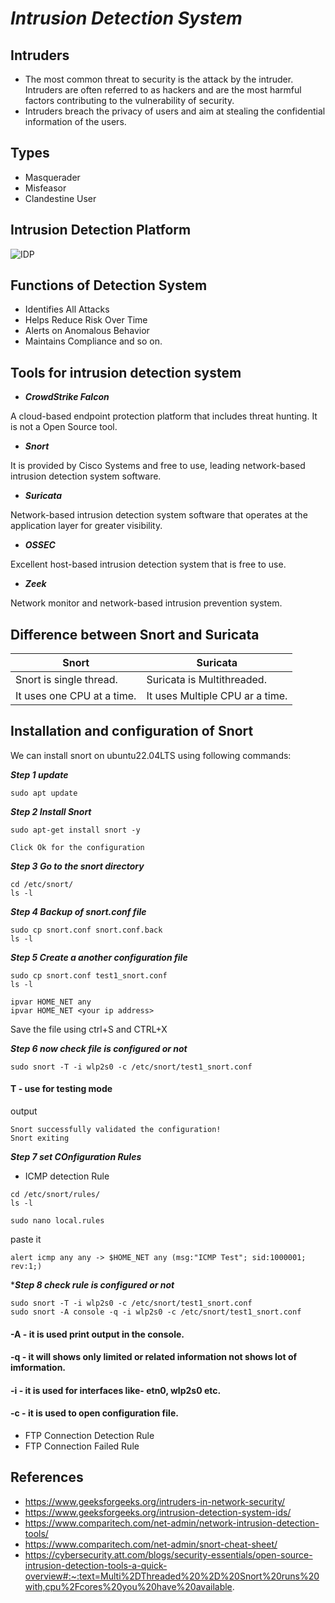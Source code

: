 # *Intrusion Detection System*

## Intruders
- The most common threat to security is the attack by the intruder. Intruders are often referred to as hackers and are the most harmful factors contributing to the vulnerability of security. 
- Intruders breach the privacy of users and aim at stealing the confidential information of the users.

## Types
- Masquerader
- Misfeasor
- Clandestine User

## Intrusion Detection Platform
![IDP](https://www.threatstack.com/wp-content/uploads/2017/11/intrusion-detection-platform-diagram-caption-1-971x1024.png)

## Functions of Detection System
- Identifies All Attacks
- Helps Reduce Risk Over Time
- Alerts on Anomalous Behavior
- Maintains Compliance and so on.

## Tools for intrusion detection system
- ***CrowdStrike Falcon***

A cloud-based endpoint protection platform that includes threat hunting. It is not a Open Source tool.

- ***Snort***

It is provided by Cisco Systems and free to use, leading network-based intrusion detection system software.

- ***Suricata***

Network-based intrusion detection system software that operates at the application layer for greater visibility.

- ***OSSEC***

Excellent host-based intrusion detection system that is free to use.

- ***Zeek***

Network monitor and network-based intrusion prevention system.

## Difference between Snort and Suricata

Snort|Suricata|
-----|--------|
Snort is single thread.|Suricata is Multithreaded.|
It uses one CPU at a time.|It uses Multiple CPU ar a time.|

## Installation and configuration of Snort

We can install snort on ubuntu22.04LTS using following commands:

***Step 1 update***

```
sudo apt update
```

***Step 2 Install Snort***

```
sudo apt-get install snort -y
```
```
Click Ok for the configuration
```

***Step 3 Go to the snort directory***

```
cd /etc/snort/
ls -l
```
***Step 4 Backup of snort.conf file***

```
sudo cp snort.conf snort.conf.back
ls -l
```
***Step 5 Create a another configuration file***

```
sudo cp snort.conf test1_snort.conf
ls -l
```
```
ipvar HOME_NET any
ipvar HOME_NET <your ip address>
```
Save the file using ctrl+S and CTRL+X 

***Step 6 now check file is configured or not***

```
sudo snort -T -i wlp2s0 -c /etc/snort/test1_snort.conf
```
#### T - use for testing mode

output

```
Snort successfully validated the configuration!
Snort exiting
```
***Step 7 set COnfiguration Rules***

- ICMP detection Rule

```
cd /etc/snort/rules/
ls -l
```
```
sudo nano local.rules
```
paste it

```
alert icmp any any -> $HOME_NET any (msg:"ICMP Test"; sid:1000001; rev:1;)
```
****Step 8 check rule is configured or not***

```
sudo snort -T -i wlp2s0 -c /etc/snort/test1_snort.conf
sudo snort -A console -q -i wlp2s0 -c /etc/snort/test1_snort.conf
```
#### -A - it is used print output in the console.

#### -q - it will shows only limited or related information not shows lot of imformation.

#### -i - it is used for interfaces like- etn0, wlp2s0 etc.

#### -c - it is used to open configuration file.

- FTP Connection Detection Rule
- FTP Connection Failed Rule

## References

- https://www.geeksforgeeks.org/intruders-in-network-security/
- https://www.geeksforgeeks.org/intrusion-detection-system-ids/
- https://www.comparitech.com/net-admin/network-intrusion-detection-tools/
- https://www.comparitech.com/net-admin/snort-cheat-sheet/
- https://cybersecurity.att.com/blogs/security-essentials/open-source-intrusion-detection-tools-a-quick-overview#:~:text=Multi%2DThreaded%20%2D%20Snort%20runs%20with,cpu%2Fcores%20you%20have%20available.


